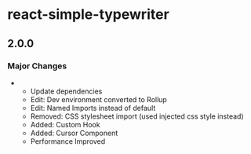 # react-simple-typewriter

## 2.0.0
### Major Changes

- - Update dependencies
  - Edit: Dev environment converted to Rollup
  - Edit: Named Imports instead of default
  - Removed: CSS stylesheet import (used injected css style instead)
  - Added: Custom Hook
  - Added: Cursor Component
  - Performance Improved
